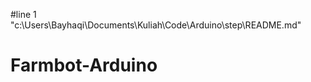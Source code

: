 #line 1 "c:\\Users\\Bayhaqi\\Documents\\Kuliah\\Code\\Arduino\\step\\README.md"
# Farmbot-Arduino
 
